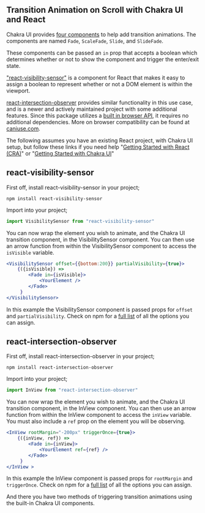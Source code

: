 ## Transition Animation on Scroll with Chakra UI and React

Chakra UI provides [four components](https://chakra-ui.com/docs/components/transitions) to help add transition animations. The components are named `Fade`, `ScaleFade`, `Slide`, and `SlideFade`.

These components can be passed an `in` prop that accepts a boolean which determines whether or not to show the component and trigger the enter/exit state.

["react-visibility-sensor"](https://www.npmjs.com/package/react-visibility-sensor) is a component for React that makes it easy to assign a boolean to represent whether or not a DOM element is within the viewport.

[react-intersection-observer](https://www.npmjs.com/package/react-intersection-observer) provides similar functionality in this use case, and is a newer and actively maintained project with some additional features. Since this package utilizes a [built in browser API](https://developer.mozilla.org/en-US/docs/Web/API/Intersection_Observer_API), it requires no additional dependencies. More on browser compatibility can be found at [caniuse.com](https://caniuse.com/intersectionobserver).

The following assumes you have an existing React project, with Chakra UI setup, but follow these links if you need help "[Getting Started with React (CRA)](https://create-react-app.dev/docs/getting-started/)" or "[Getting Started with Chakra UI](https://chakra-ui.com/docs/getting-started)"

## react-visibility-sensor

 First off, install react-visibility-sensor in your project;

```
npm install react-visibility-sensor
```

Import into your project;

```jsx
import VisibilitySensor from "react-visibility-sensor"
```

You can now wrap the element you wish to animate, and the Chakra UI transition component, in the VisibilitySensor component. You can then use an arrow function from within the VisibilitySensor component to access the `isVisible` variable.

```jsx
<VisibilitySensor offset={{bottom:200}} partialVisibility={true}>
    {({isVisible}) =>
        <Fade in={isVisible}>
            <YourElement />
        </Fade>
     }
</VisibilitySensor>
```
In this example the VisibilitySensor component is passed props for `offset` and `partialVisibility`. Check on npm for a [full list](https://www.npmjs.com/package/react-visibility-sensor#props) of all the options you can assign.

## react-intersection-observer

First off, install react-intersection-observer in your project;

```
npm install react-intersection-observer
```
Import into your project;

```jsx
import InView from "react-intersection-observer"
```
You can now wrap the element you wish to animate, and the Chakra UI transition component, in the InView component. You can then use an arrow function from within the InView component to access the `inView` variable. You must also include a `ref` prop on the element you will be observing.

```jsx
<InView rootMargin="-200px" triggerOnce={true}>
    {({inView, ref}) =>
        <Fade in={inView}>
            <YourElement ref={ref} />
        </Fade>
     }
</InView >
```
In this example the InView component is passed props for `rootMargin` and `triggerOnce`. Check on npm for a [full list](https://www.npmjs.com/package/react-intersection-observer#options) of all the options you can assign.

And there you have two methods of triggering transition animations using the built-in Chakra UI components.



